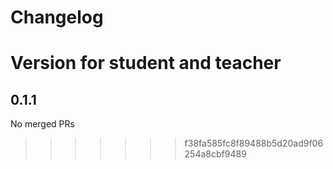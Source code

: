 # Changelog

<!-- <START NEW CHANGELOG ENTRY> -->
Version for student and teacher
=======

## 0.1.1

No merged PRs

>>>>>>> f38fa585fc8f89488b5d20ad9f06254a8cbf9489
<!-- <END NEW CHANGELOG ENTRY> -->
